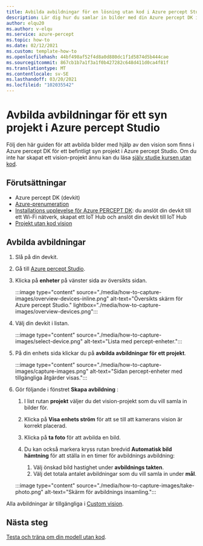 ```yaml
---
title: Avbilda avbildningar för en lösning utan kod i Azure percept Studio
description: Lär dig hur du samlar in bilder med din Azure percept DK i Azure percept Studio för en lösning utan kod
author: elqu20
ms.author: v-elqu
ms.service: azure-percept
ms.topic: how-to
ms.date: 02/12/2021
ms.custom: template-how-to
ms.openlocfilehash: 44bf498af52f4d8a0d880dc1f1d5874d5b444cae
ms.sourcegitcommit: 867cb1b7a1f3a1f0b427282c648d411d0ca4f81f
ms.translationtype: MT
ms.contentlocale: sv-SE
ms.lasthandoff: 03/20/2021
ms.locfileid: "102035542"
---
```

# <a name="capture-images-for-a-vision-project-in-azure-percept-studio"></a>Avbilda avbildningar för ett syn projekt i Azure percept Studio

Följ den här guiden för att avbilda bilder med hjälp av den vision som finns i Azure percept DK för ett befintligt syn projekt i Azure percept Studio. Om du inte har skapat ett vision-projekt ännu kan du läsa [själv studie kursen utan kod](./tutorial-nocode-vision.md).

## <a name="prerequisites"></a>Förutsättningar

- Azure percept DK (devkit)
- [Azure-prenumeration](https://azure.microsoft.com/free/)
- [Installations upplevelse för Azure PERCEPT DK](./quickstart-percept-dk-set-up.md): du anslöt din devkit till ett Wi-Fi nätverk, skapat ett IoT Hub och anslöt din devkit till IoT Hub
- [Projekt utan kod vision](./tutorial-nocode-vision.md)

## <a name="capture-images"></a>Avbilda avbildningar

1. Slå på din devkit.

1. Gå till [Azure percept Studio](https://go.microsoft.com/fwlink/?linkid=2135819).

1. Klicka på **enheter** på vänster sida av översikts sidan.

    :::image type="content" source="./media/how-to-capture-images/overview-devices-inline.png" alt-text="Översikts skärm för Azure percept Studio." lightbox="./media/how-to-capture-images/overview-devices.png":::

1. Välj din devkit i listan.

    :::image type="content" source="./media/how-to-capture-images/select-device.png" alt-text="Lista med percept-enheter.":::

1. På din enhets sida klickar du på **avbilda avbildningar för ett projekt**.

    :::image type="content" source="./media/how-to-capture-images/capture-images.png" alt-text="Sidan percept-enheter med tillgängliga åtgärder visas.":::

1. Gör följande i fönstret **Skapa avbildning** :

    1. I list rutan **projekt** väljer du det vision-projekt som du vill samla in bilder för.

    1. Klicka på **Visa enhets ström** för att se till att kamerans vision är korrekt placerad.

    1. Klicka på **ta foto** för att avbilda en bild.

    1. Du kan också markera kryss rutan bredvid **Automatisk bild hämtning** för att ställa in en timer för avbildnings avbildning:

        1. Välj önskad bild hastighet under **avbildnings takten**.
        1. Välj det totala antalet avbildningar som du vill samla in under **mål**.

    :::image type="content" source="./media/how-to-capture-images/take-photo.png" alt-text="Skärm för avbildnings insamling.":::

Alla avbildningar är tillgängliga i [Custom vision](https://www.customvision.ai/).

## <a name="next-steps"></a>Nästa steg

[Testa och träna om din modell utan kod](https://docs.microsoft.com/azure/cognitive-services/custom-vision-service/test-your-model).